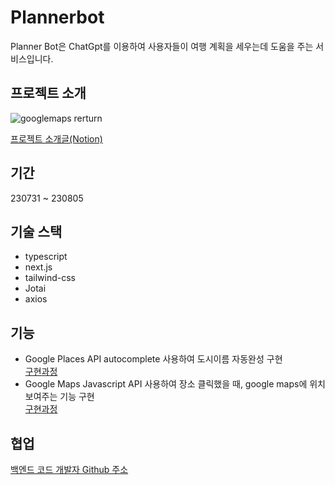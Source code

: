 # Plannerbot
Planner Bot은 ChatGpt를 이용하여 사용자들이 여행 계획을 세우는데 도움을 주는 서비스입니다.

## 프로젝트 소개
![googlemaps rerturn](https://github.com/CLOUDoort/Plannerbot-Frontend/assets/93777385/e231c889-dd5e-4ad2-a078-dc3571fff8d9)

[프로젝트 소개글(Notion)](https://airy-fact-6fd.notion.site/Plannner-Bot-b1d4acd0b06f4084849f30be795b12b9?pvs=4)

## 기간
230731 ~ 230805

## 기술 스택
- typescript
- next.js
- tailwind-css
- Jotai
- axios

## 기능
- Google Places API autocomplete 사용하여 도시이름 자동완성 구현 <br/> [구현과정](https://velog.io/@cloud_oort/Next.js-react-google-autocomplete-%EC%9D%B4%EC%9A%A9%ED%95%98%EC%97%AC-%EB%8F%84%EC%8B%9C%EC%9D%B4%EB%A6%84-%EC%9E%90%EB%8F%99%EC%99%84%EC%84%B1-%EA%B5%AC%ED%98%84)
- Google Maps Javascript API 사용하여 장소 클릭했을 때, google maps에 위치 보여주는 기능 구현 <br/> [구현과정](https://velog.io/@cloud_oort/Next.js-google-maps-%EC%82%AC%EC%9A%A9)

## 협업
[백엔드 코드 개발자 Github 주소](https://github.com/HoonDongKang/movieinner-project-backend)
